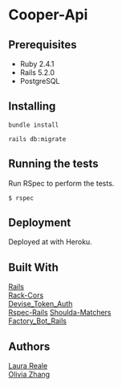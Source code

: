 # Cooper-Api

## Prerequisites
* Ruby 2.4.1
* Rails 5.2.0
* PostgreSQL

## Installing

```
bundle install
```
```
rails db:migrate
```
## Running the tests

Run RSpec to perform the tests.
```
$ rspec
```
## Deployment
Deployed at with Heroku.
## Built With
[Rails](https://rubyonrails.org/)  
[Rack-Cors](https://github.com/cyu/rack-cors)  
[Devise_Token_Auth](https://github.com/lynndylanhurley/devise_token_auth)  
[Rspec-Rails](https://github.com/rspec/rspec-rails)
[Shoulda-Matchers](https://github.com/thoughtbot/shoulda-matchers)  
[Factory_Bot_Rails](https://github.com/thoughtbot/factory_bot_rails)

## Authors 
[Laura Reale](https://github.com/LauraRe)  
[Olivia Zhang](https://github.com/yanqiuzhang)
